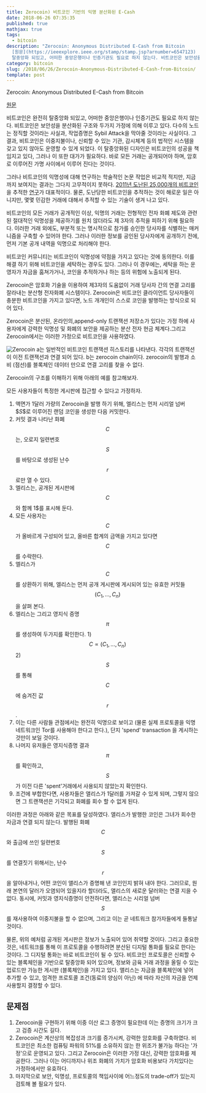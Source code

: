 ```yaml
---
title: Zerocoin) 비트코인 기반의 익명 분산화된 E-Cash
date: 2018-06-26 07:35:35
published: true
mathjax: true
tags:
  - bitcoin
description: "Zerocoin: Anonymous Distributed E-Cash from Bitcoin
  [원문](https://ieeexplore.ieee.org/stamp/stamp.jsp?arnumber=6547123)  비트코인은 완전히
  탈중앙화 되있고, 어떠한 중앙은행이나 인증기관도 필요로 하지 않는다. 비트코인은 보안성을 분산화된 구조와 두가지 가정에 의해..."
category: bitcoin
slug: /2018/06/26/Zerocoin-Anonymous-Distributed-E-Cash-from-Bitcoin/
template: post
---
```

Zerocoin: Anonymous Distributed E-Cash from Bitcoin

[원문](https://ieeexplore.ieee.org/stamp/stamp.jsp?arnumber=6547123)

비트코인은 완전히 탈중앙화 되있고, 어떠한 중앙은행이나 인증기관도 필요로 하지 않는다. 비트코인은 보안성을 분산화된 구조와 두가지 가정에 의해 이루고 있다. 다수의 노드는 정직할 것이라는 사실과, 작업증명은 Sybil Attack을 막아줄 것이라는 사실이다. 그 결과, 비트코인은 이중지불이나, 신뢰할 수 있는 기관, 감시체계 등의 법적인 시스템을 갖고 있지 않아도 운영할 수 있게 되었다. 이 탈중앙화된 디자인은 비트코인의 성공을 책임지고 있다, 그러나 이 또한 대가가 필요하다. 바로 모든 거래는 공개되어야 하며, 암호로 이루어진 가명 사이에서 이루어 진다는 것이다.

그러나 비트코인의 익명성에 대해 연구하는 학술적인 논문 작업은 비교적 적지만, 지금까지 보여지는 결과는 그다지 고무적이지 못하다. [2011년 도난된 25,000개의 비트코인](https://www.pcworld.com/article/230377/worlds_first_virtual_heist_bitcoin_user_loses_500000.html) 을 추적한 [연구](https://arxiv.org/abs/1107.4524)가 대표적이다. 물론, 도난당한 비트코인을 추적하는 것이 해로운 일은 아니지만, 몇몇 민감한 거래에 대해서 추적할 수 있는 기술이 생겨 나고 있다.

비트코인의 모든 거래가 공개적인 이상, 익명의 거래는 전형적인 전자 화폐 제도와 관련된 절대적인 익명성을 제공하기를 원치 않더라도 제 3자의 추적을 피하기 위해 필요하다. 이러한 거래 외에도, 부분적 또는 명시적으로 참가를 승인한 당사자를 식별하는 매커니즘을 구축할 수 있어야 한다. 그러나 이러한 정보를 공인된 당사자에게 공개하기 전에, 먼저 기본 공개 내역을 익명으로 처리해야 한다.

비트코인 커뮤니티는 비트코인이 익명성에 약점을 가지고 있다는 것에 동의한다. 이를 해결 하기 위해 비트코인을 세탁하는 경우도 있다. 그러나 이 경우에는, 세탁을 하는 운영자가 자금을 훔쳐가거나, 코인을 추적하거나 하는 등의 위험에 노출되게 된다.

Zerocoin은 암호화 기술을 이용하여 제3자의 도움없이 거래 당사자 간의 연결 고리를 잘라내는 분산형 전자화폐 시스템이다. Zerocoin은 비트코인 클라이언트 당사자들이 충분한 비트코인을 가지고 있다면, 노드 개개인이 스스로 코인을 발행하는 방식으로 되어 있다.

Zerocoin은 분산된, 온라인의,append-only 트랜잭션 저장소가 있다는 가정 하에 사용자에게 강력한 익명성 및 화폐의 보안을 제공하는 분산 전자 현금 체계다.그리고 Zerocoin에서는 이러한 가정으로 비트코인을 사용하였다.

![Zerocoin](../images/zerocoin-diagram.png)
a는 일반적인 비트코인 트랜잭션 히스토리를 나타낸다. 각각의 트랜잭션이 이전 트랜잭션과 연결 되어 있다.
b는 zerocoin chain이다. zerocoin의 발행과 소비 (점선)를 블록체인 데이터 만으로 연결 고리를 찾을 수 없다.

Zerocoin의 구조를 이해하기 위해 아래의 예를 참고해보자.

모든 사용자들이 특정한 게시판에 접근할 수 있다고 가정하자.

1. 액면가 1달러 가량의 Zerocoin을 발행 하기 위해, 엘리스는 먼저 시리얼 넘버 $$S$\$로 이루어진 랜덤 코인을 생성한 다음 커밋한다.
2. 커밋 결과 나타난 화폐 $$C$$는, 오로지 일련번호 $$S$$ 를 바탕으로 생성된 난수 $$r$$로만 열 수 있다.
3. 엘리스는, 공개된 게시판에 $$C$$와 함께 1\$를 표시해 둔다.
4. 모든 사용자는 $$C$$가 올바르게 구성되어 있고, 올바른 합계의 금액을 가지고 있다면 $$C$$를 수락한다.
5. 엘리스가 $$C$$를 상환하기 위해, 엘리스는 먼저 공개 게시판에 게시되어 있는 유효한 커밋들 $$(C_1, ... , C_n)$$ 을 살펴 본다.
6. 엘리스는 그리고 영지식 증명 $$\pi$$를 생성하여 두가지를 확인한다. 1) $$C \propto (C_1, ... , C_n)$$ 2) $$S$$를 통해 $$C$$에 숨겨진 값 $$r$$.
7. 이는 다른 사람들 관점에서는 완전히 익명으로 보이고 (물론 실제 프로토콜을 익명 네트워크인 Tor를 사용해야 한다고 한다.), 단지 'spend' transaction 을 게시하는 것만이 보일 것이다.
8. 나머지 유저들은 영지식증명 결과 $$\pi$$를 확인하고, $$S$$가 이전 다른 'spent'거래에서 사용되지 않았는지 확인한다.
9. 조건에 부합한다면, 사용자들은 앨리스가 1달러를 가져갈 수 있게 되며, 그렇지 않으면 그 트랜잭션은 기각되고 화폐를 회수 할 수 없게 된다.

이러한 과정은 아래와 같은 목표를 달성하였다.
앨리스가 발행한 코인은 그녀가 회수한 자금과 연결 되지 않는다. 발행된 화폐 $$C$$와 출금에 쓰인 일련번호 $$S$$를 연결짓기 위해서는, 난수 $$r$$을 알아내거나, 어떤 코인이 앨리스가 증명해 낸 코인인지 밝혀 내야 한다. 그러므로, 원래 본연의 달러가 오염되어 있을지라 할더라도, 앨리스의 새로운 달러와는 연결 지을 수 없다. 동시에, 커밋과 영지식증명이 안전하다면, 앨리스는 시리얼 넘버 $$S$$를 재사용하여 이중지불을 할 수 없으며, 그리고 이는 곧 네트워크 참가자들에게 들통날 것이다.

물론, 위의 예처럼 공개된 게시판은 정보가 노출되어 있어 취약할 것이다. 그리고 중요한 것은, 네트워크를 통해 이 프로토콜을 수행하려면 분산된 디지털 통화를 필요로 한다는 것이다. 그 디지털 통화는 바로 비트코인이 될 수 있다. 비트코인 프로토콜은 신뢰할 수 있는 블록체인을 기반으로 탈중앙화 되어 있으며, 정보와 금육 거래 과정을 올릴 수 있는 업로드만 가능한 게시판 (블록체인)을 가지고 있다. 앨리스는 자금을 블록체인에 넣어 추가할 수 있고, 엄격한 프로토콜 조건(동료의 양심이 아닌) 에 따라 자신의 자금을 언제 사용할지 결정할 수 있다.

## 문제점

1. Zerocoin을 구현하기 위해 이중 이산 로그 증명이 필요한데 이는 증명의 크기가 크고 검증 시간도 길다.
2. Zerocoin은 계산상의 복잡성과 크기를 증가시켜, 강력한 암호화를 구축하였다. 비트코인은 최소한 컴퓨팅 파워의 51%를 소유하지 않는 한 위조가 불가능 하다는 '가정'으로 운영되고 있다. 그리고 Zerocoin은 이러한 가정 대신, 강력한 암호화를 제공한다. 그러나 이는 어디까지나 위조 화폐의 가치가 암호화 비용보다 가치있다는 가정하에서만 유효하다.
3. 마지막으로 보안, 익명성, 프로토콜의 책임사이에 어느정도의 trade-off가 있는지 검토해 볼 필요가 있다.
